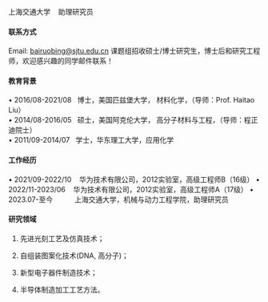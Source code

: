 



上海交通大学    助理研究员


#### 联系方式

Email: bairuobing@sjtu.edu.cn
课题组招收硕士/博士研究生，博士后和研究工程师，欢迎感兴趣的同学邮件联系！


#### 教育背景

• 2016/08-2021/08   博士，美国匹兹堡大学， 材料化学，（导师：Prof. Haitao Liu）            
• 2014/08-2016/05   硕士，美国阿克伦大学， 高分子材料与工程，（导师：程正迪院士）  
• 2011/09-2014/07   学士，华东理工大学，应用化学


#### 工作经历
• 2021/09-2022/10    华为技术有限公司，2012实验室，高级工程师B（16级）
• 2022/11-2023/06    华为技术有限公司，2012实验室，高级工程师A（17级）
• 2023.07-至今           上海交通大学，机械与动力工程学院，助理研究员


#### 研究领域

1. 先进光刻工艺及仿真技术；

2. 自组装图案化技术(DNA, 高分子)；

3. 新型电子器件制造技术；

4. 半导体制造加工工艺方法。
